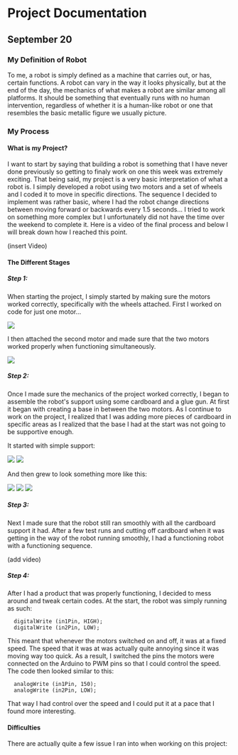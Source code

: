 # Project Documentation

## September 20

### My Definition of Robot

To me, a robot is simply defined as a machine that carries out, or has, certain functions. A robot can vary in the way it looks physically, but at the end of the day, the mechanics of what makes a robot are similar among all platforms. It should be something that eventually runs with no human intervention, regardless of whether it is a human-like robot or one that resembles the basic metallic figure we usually picture. 

### My Process

#### What is my Project?

I want to start by saying that building a robot is something that I have never done previously so getting to finaly work on one this week was extremely exciting. That being said, my project is a very basic interpretation of what a robot is. I simply developed a robot using two motors and a set of wheels and I coded it to move in specific directions. The sequence I decided to implement was rather basic, where I had the robot change directions between moving forward or backwards every 1.5 seconds... I tried to work on something more complex but I unfortunately did not have the time over the weekend to complete it. Here is a video of the final process and below I will break down how I reached this point. 

(insert Video)

#### The Different Stages

##### Step 1:

When starting the project, I simply started by making sure the motors worked correctly, specifically with the wheels attached. First I worked on code for just one motor...

![](media/motor1.jpg)

I then attached the second motor and made sure that the two motors worked properly when functioning simultaneously.

![](media/motor2.jpg)

##### Step 2:

Once I made sure the mechanics of the project worked correctly, I began to assemble the robot's support using some cardboard and a glue gun. At first it began with creating a base in between the two motors. As I continue to work on the project, I realized that I was adding more pieces of cardboard in specific areas as I realized that the base I had at the start was not going to be supportive enough.

It started with simple support:

![](media/Support1.jpg) ![](media/Support2.jpg)

And then grew to look something more like this:

![](media/Support3.jpg) ![](media/Support4.jpg) ![](media/Support5.jpg)

##### Step 3:

Next I made sure that the robot still ran smoothly with all the cardboard support it had. After a few test runs and cutting off cardboard when it was getting in the way of the robot running smoothly, I had a functioning robot with a functioning sequence.

(add video)

##### Step 4:

After I had a product that was properly functioning, I decided to mess around and tweak certain codes. At the start, the robot was simply running as such:

````
  digitalWrite (in1Pin, HIGH);
  digitalWrite (in2Pin, LOW);
````

This meant that whenever the motors switched on and off, it was at a fixed speed. The speed that it was at was actually quite annoying since it was moving way too quick. As a result, I switched the pins the motors were connected on the Arduino to PWM pins so that I could control the speed. The code then looked similar to this:

````
  analogWrite (in1Pin, 150);
  analogWrite (in2Pin, LOW);
````

That way I had control over the speed and I could put it at a pace that I found more interesting. 

#### Difficulties

There are actually quite a few issue I ran into when working on this project:


